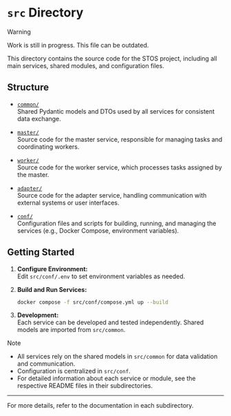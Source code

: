 # `src` Directory
> [!WARNING]
> Work is still in progress. This file can be outdated.

This directory contains the source code for the STOS project, including all main services, shared modules, and configuration files.

## Structure

- [`common/`](src/common/)  
  Shared Pydantic models and DTOs used by all services for consistent data exchange.

- [`master/`](src/master/)  
  Source code for the master service, responsible for managing tasks and coordinating workers.

- [`worker/`](src/worker/)  
  Source code for the worker service, which processes tasks assigned by the master.

- [`adapter/`](src/adapter/)  
  Source code for the adapter service, handling communication with external systems or user interfaces.

- [`conf/`](src/conf/)  
  Configuration files and scripts for building, running, and managing the services (e.g., Docker Compose, environment variables).

## Getting Started

1. **Configure Environment:**  
   Edit `src/conf/.env` to set environment variables as needed.

2. **Build and Run Services:**  
   ```sh
   docker compose -f src/conf/compose.yml up --build
   ```

3. **Development:**  
   Each service can be developed and tested independently. Shared models are imported from `src/common`.

> [!NOTE]
> - All services rely on the shared models in `src/common` for data validation and communication.
> - Configuration is centralized in `src/conf`.
> - For detailed information about each service or module, see the respective README files in their subdirectories.

---
For more details, refer to the documentation in each subdirectory.